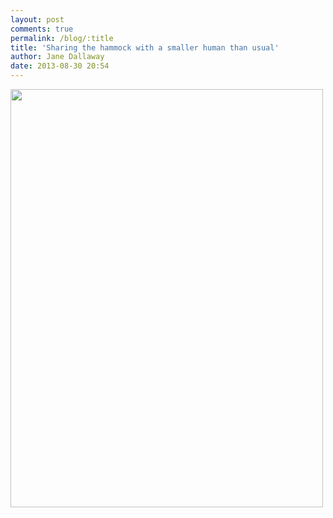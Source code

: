 ```yaml
---
layout: post
comments: true
permalink: /blog/:title
title: 'Sharing the hammock with a smaller human than usual'
author: Jane Dallaway
date: 2013-08-30 20:54
---
```


<div><a href="http://static.skitters.dallaway.com/Ptp_photo.JPG"><img src="http://static.skitters.dallaway.com/Ptp_thumb_photo.JPG" width="500" height="669"/></a></div>



 
      

